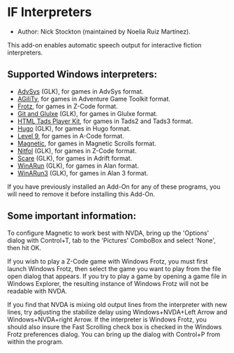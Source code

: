 # IF Interpreters

* Author: Nick Stockton (maintained by Noelia Ruiz Martínez).

This add-on enables automatic speech output for interactive fiction interpreters.

## Supported Windows interpreters:

* [AdvSys]( http://ifarchive.org/if-archive/programming/advsys/advsys-winglk-20011221.zip) (GLK), for games in AdvSys format.
* [AGiliTy](http://davidkinder.co.uk/agility.html), for games in Adventure Game Toolkit format.
* [Frotz](http://davidkinder.co.uk/frotz.html), for games in Z-Code format.
* [Git and Glulxe](http://davidkinder.co.uk/glulxe.html) (GLK), for games in Glulxe format.
* [HTML Tads Player Kit](http://tads.org/t3dl/pksetup.exe), for games in Tads2 and Tads3 format.
* [Hugo](http://ifarchive.org/if-archive/programming/hugo/executables/hugov31_winglk.zip) (GLK), for games in Hugo format.
* [Level 9](http://davidkinder.co.uk/level9.html), for games in A-Code format.
* [Magnetic](http://davidkinder.co.uk/magnetic.html), for games in Magnetic Scrolls format.
* [Nitfol](http://ifarchive.org/if-archive/infocom/interpreters/nitfol/winnitfol-0_5.zip) (GLK), for games in Z-Code format.
* [Scare](http://ifarchive.org/if-archive/programming/adrift/scare-1.3.10_win.zip) (GLK), for games in Adrift format.
* [WinARun](http://ifarchive.org/if-archive/programming/alan/executables/arun287-5-glk-win32-ix86.zip) (GLK), for games in Alan format.
* [WinARun3](http://www.alanif.se/joomla/index.php/download-v3/windows-jdownloads/viewcategory/7) (GLK), for games in Alan 3 format.

If you have previously installed an Add-On for any of these programs, you will need to remove it before installing this Add-On.

## Some important information:

To configure Magnetic to work best with NVDA, bring up the 'Options' dialog with Control+T, tab to the 'Pictures' ComboBox and select 'None', then hit OK.

If you wish to play a Z-Code game with Windows Frotz, you must first launch Windows Frotz, then select the game you want to play from the file open dialog that appears.  If you try to play a game by opening a game file in Windows Explorer, the resulting instance of Windows Frotz will not be readable with NVDA.

If you find that NVDA is mixing old output lines from the interpreter with new lines, try adjusting the stabilize delay using Windows+NVDA+Left Arrow and Windows+NVDA+right Arrow.  If the interpreter is Windows Frotz, you should also insure the Fast Scrolling check box is checked in the Windows Frotz preferences dialog.  You can bring up the dialog with Control+P from within the program.
